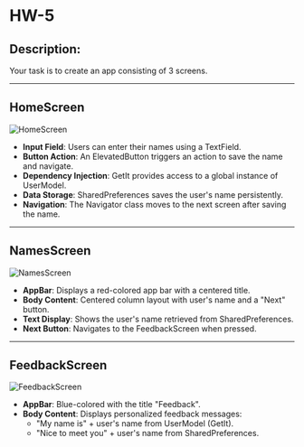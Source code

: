 # HW-5

## Description:
Your task is to create an app consisting of 3 screens.

---

## HomeScreen

![HomeScreen](https://github.com/Saadxf/HW-5/assets/123157306/f248f6ad-c3f7-4bf9-830d-2f554da2919e)

- **Input Field**: Users can enter their names using a TextField.
- **Button Action**: An ElevatedButton triggers an action to save the name and navigate.
- **Dependency Injection**: GetIt provides access to a global instance of UserModel.
- **Data Storage**: SharedPreferences saves the user's name persistently.
- **Navigation**: The Navigator class moves to the next screen after saving the name.

---

## NamesScreen

![NamesScreen](https://github.com/Saadxf/HW-5/assets/123157306/b0eca3cb-8db2-4d86-a4dd-f7d6363f10e6)

- **AppBar**: Displays a red-colored app bar with a centered title.
- **Body Content**: Centered column layout with user's name and a "Next" button.
- **Text Display**: Shows the user's name retrieved from SharedPreferences.
- **Next Button**: Navigates to the FeedbackScreen when pressed.

---

## FeedbackScreen

![FeedbackScreen](https://github.com/Saadxf/HW-5/assets/123157306/d61c2518-bfba-4e21-8d66-1044be2be0c2)

- **AppBar**: Blue-colored with the title "Feedback".
- **Body Content**: Displays personalized feedback messages:
  - "My name is" + user's name from UserModel (GetIt).
  - "Nice to meet you" + user's name from SharedPreferences.
